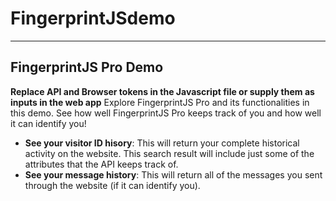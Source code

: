# FingerprintJSdemo

---

## FingerprintJS Pro Demo

**Replace API and Browser tokens in the Javascript file or supply them as inputs in the web app**
Explore FingerprintJS Pro and its functionalities in this demo.
See how well FingerprintJS Pro keeps track of you and how well it can identify you!

- **See your visitor ID hisory**: This will return your complete historical activity on the website. This search result will include just some of the attributes that the API keeps track of.
- **See your message history**: This will return all of the messages you sent through the website (if it can identify you).
